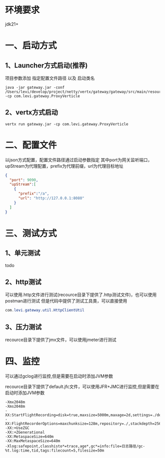 # 环境要求
jdk21+

# 一、启动方式
## 1、Launcher方式启动(推荐)
项目参数添加 指定配置文件路径 以及 启动类名
```shell
java -jar gateway.jar -conf /Users/levi/develop/project/netty/vertx/gateway/gateway/src/main/resources/config.json -cp com.levi.gateway.ProxyVerticle
```
## 2、vertx方式启动
```shell
vertx run gateway.jar -cp com.levi.gateway.ProxyVerticle
```

# 二、配置文件
以json方式配置，配置文件路径通过启动参数指定
其中port为网关监听端口，upStream为代理配置，prefix为代理前缀，url为代理目标地址
```json
{
  "port": 9090,
  "upStream":[
    {
      "prefix":"/a",
      "url": "http://127.0.0.1:8080"
    }
  ]
}
```

# 三、测试方式
## 1、单元测试
todo
## 2、http测试
可以使用.http文件进行测试(recource目录下提供了.http测试文件)，也可以使用postman进行测试
但是代码中提供了测试工具类，可以直接使用
```java
com.levi.gateway.util.HttpClientUtil
```
## 3、压力测试
recource目录下提供了jmx文件，可以使用jmeter进行测试

# 四、监控
可以通过gclog进行监控,但是需要在启动时添加JVM参数

recource目录下提供了default.jfc文件，可以使用JFR+JMC进行监控,但是需要在启动时添加JVM参数
```shell
-Xmx2048m 
-Xms2048m
-XX:StartFlightRecording=disk=true,maxsize=5000m,maxage=2d,settings=./default.jfc -XX:FlightRecorderOptions=maxchunksize=128m,repository=./,stackdepth=256
-XX:+UseZGC
-XX:+ZGenerational
-XX:MetaspaceSize=640m 
-XX:MaxMetaspaceSize=640m
-Xlog:safepoint,classhisto*=trace,age*,gc*=info:file=日志路径/gc-%t.log:time,tid,tags:filecount=5,filesize=50m
```